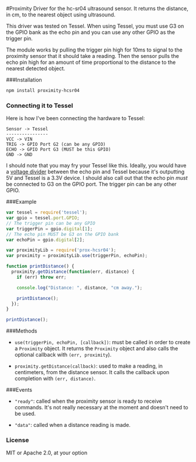 #Proximity
Driver for the hc-sr04 ultrasound sensor. It returns the distance, in cm, to the nearest object using ultrasound. 

This driver was tested on Tessel. When using Tessel, you must use G3 on the GPIO bank as the echo pin and you can use any other GPIO as the trigger pin.

The module works by pulling the trigger pin high for 10ms to signal to the proximity sensor that it should take a reading. Then the sensor pulls the echo pin high for an amount of time proportional to the distance to the nearest detected object. 

###Installation
```sh
npm install proximity-hcsr04
```

### Connecting it to Tessel
Here is how I've been connecting the hardware to Tessel:
```
Sensor -> Tessel 
----------------
VCC -> VIN
TRIG -> GPIO Port G2 (can be any GPIO)
ECHO -> GPIO Port G3 (MUST be this GPIO)
GND -> GND
```
I should note that you may fry your Tessel like this. Ideally, you would have a [voltage divider](https://learn.sparkfun.com/tutorials/voltage-dividers/) between the echo pin and Tessel because it's outputting 5V and Tessel is a 3.3V device. I should also call out that the echo pin *must* be connected to G3 on the GPIO port. The trigger pin can be any other GPIO.

###Example
```js
var tessel = require('tessel');
var gpio = tessel.port.GPIO;
// The trigger pin can be any GPIO
var triggerPin = gpio.digital[1];
// The echo pin MUST be G3 on the GPIO bank
var echoPin = gpio.digital[2];

var proximityLib = require('prox-hcsr04');
var proximity = proximityLib.use(triggerPin, echoPin);

function printDistance() {
  proximity.getDistance(function(err, distance) {
    if (err) throw err;

    console.log("Distance: ", distance, "cm away.");

    printDistance();
  });
}

printDistance();
```

###Methods

* ```use(triggerPin, echoPin, [callback])```: must be called in order to create a `Proximity` object. It returns the `Proximity` object and also calls the optional callback with `(err, proximity`). 

* ```proximity.getDistance(callback)```: used to make a reading, in centimeters, from the distance sensor. It calls the callback upon completion with `(err, distance)`. 

###Events

* ```"ready"```: called when the proximity sensor is ready to receive commands. It's not really necessary at the moment and doesn't need to be used.

* ```"data"```: called when a distance reading is made.


### License
MIT or Apache 2.0, at your option  

